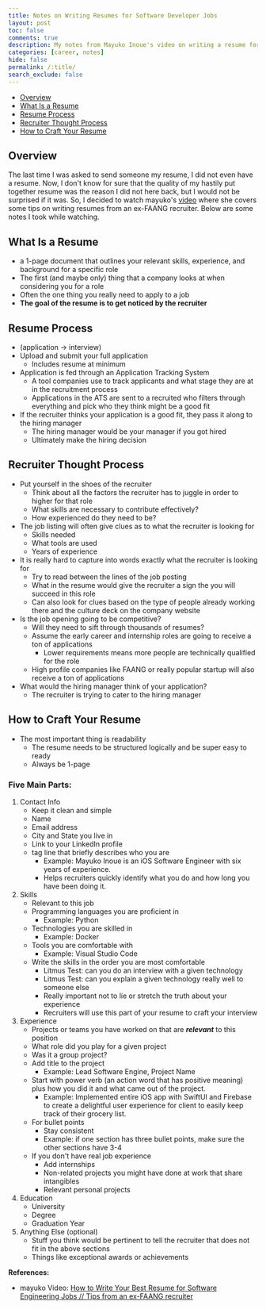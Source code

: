 ```yaml
---
title: Notes on Writing Resumes for Software Developer Jobs
layout: post
toc: false
comments: true
description: My notes from Mayuko Inoue's video on writing a resume for a software developer job.
categories: [career, notes]
hide: false
permalink: /:title/
search_exclude: false
---
```


* [Overview](#overview)
* [What Is a Resume](#what-is-a-resume)
* [Resume Process](#resume-process)
* [Recruiter Thought Process](#recruiter-thought-process)
* [How to Craft Your Resume](#how-to-craft-your-resume)



## Overview

The last time I was asked to send someone my resume, I did not even have a resume. Now, I don't know for sure that the quality of my hastily put together resume was the reason I did not here back, but I would not be surprised if it was. So, I decided to watch mayuko's [video](https://www.youtube.com/watch?v=J5gy9iqjwXM) where she covers some tips on writing resumes from an ex-FAANG recruiter. Below are some notes I took while watching.



## What Is a Resume

- a 1-page document that outlines your relevant skills, experience, and background for a specific role
- The first (and maybe only) thing that a company looks at when considering you for a role
- Often the one thing you really need to apply to a job
- **The goal of the resume is to get noticed by the recruiter**



## Resume Process

- (application → interview)
- Upload and submit your full application
    - Includes resume at minimum
- Application is fed through an Application Tracking System
    - A tool companies use to track applicants and what stage they are at in the recruitment process
    - Applications in the ATS are sent to a recruited who filters through everything and pick who they think might be a good fit
- If the recruiter thinks your application is a good fit, they pass it along to the hiring manager
    - The hiring manager would be your manager if you got hired
    - Ultimately make the hiring decision



## Recruiter Thought Process

- Put yourself in the shoes of the recruiter
    - Think about all the factors the recruiter has to juggle in order to higher for that role
    - What skills are necessary to contribute effectively?
    - How experienced do they need to be?
- The job listing will often give clues as to what the recruiter is looking for
    - Skills needed
    - What tools are used
    - Years of experience
- It is really hard to capture into words exactly what the recruiter is looking for
    - Try to read between the lines of the job posting
    - What in the resume would give the recruiter a sign the you will succeed in this role
    - Can also look for clues based on the type of people already working there and the culture deck on the company website
- Is the job opening going to be competitive?
    - Will they need to sift through thousands of resumes?
    - Assume the early career and internship roles are going to receive a ton of applications
        - Lower requirements means more people are technically qualified for the role
    - High profile companies like FAANG or really popular startup will also receive a ton of applications
- What would the hiring manager think of your application?
    - The recruiter is trying to cater to the hiring manager



## How to Craft Your Resume

- The most important thing is readability
    - The resume needs to be structured logically and be super easy to ready
    - Always be 1-page

### Five Main Parts:

1. Contact Info
    - Keep it clean and simple
    - Name
    - Email address
    - City and State you live in
    - Link to your LinkedIn profile
    - tag line that briefly describes who you are
        - Example: Mayuko Inoue is an iOS Software Engineer with six years of experience.
        - Helps recruiters quickly identify what you do and how long you have been doing it.
2. Skills
    - Relevant to this job
    - Programming languages you are proficient in
        - Example: Python
    - Technologies you are skilled in
        - Example: Docker
    - Tools you are comfortable with
        - Example: Visual Studio Code
    - Write the skills in the order you are most comfortable
        - Litmus Test: can you do an interview with a given technology
        - Litmus Test: can you explain a given technology really well to someone else
        - Really important not to lie or stretch the truth about your experience
        - Recruiters will use this part of your resume to craft your interview
3. Experience
    - Projects or teams you have worked on that are ***relevant*** to this position
    - What role did you play for a given project
    - Was it a group project?
    - Add title to the project
        - Example: Lead Software Engine, Project Name
    - Start with power verb (an action word that has positive meaning) plus how you did it and what came out of the project.
        - Example: Implemented entire iOS app with SwiftUI and Firebase to create a delightful user experience for client to easily keep track of their grocery list.
    - For bullet points
        - Stay consistent
        - Example: if one section has three bullet points, make sure the other sections have 3-4
    - If you don't have real job experience
        - Add internships
        - Non-related projects you might have done at work that share intangibles
        - Relevant personal projects
4. Education
    - University
    - Degree
    - Graduation Year
5. Anything Else (optional)
    - Stuff you think would be pertinent to tell the recruiter that does not fit in the above sections
    - Things like exceptional awards or achievements



**References:**

* mayuko Video: [How to Write Your Best Resume for Software Engineering Jobs // Tips from an ex-FAANG recruiter](https://www.youtube.com/watch?v=J5gy9iqjwXM)


